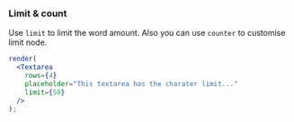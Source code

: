 ### Limit & count

Use `limit` to limit the word amount. Also you can use `counter` to customise limit node.

<!--start-code-->

```jsx
render(
  <Textarea
    rows={4}
    placeholder="This textarea has the charater limit..."
    limit={50}
  />
);
```

<!--end-code-->
